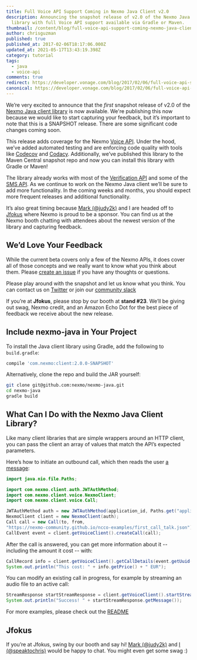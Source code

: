 ```yaml
---
title: Full Voice API Support Coming in Nexmo Java Client v2.0
description: Announcing the snapshot release of v2.0 of the Nexmo Java client
  library with full Voice API support available via Gradle or Maven.
thumbnail: /content/blog/full-voice-api-support-coming-nexmo-java-client-v2-0-dr/Java-Code-Sample.png
author: chrisguzman
published: true
published_at: 2017-02-06T18:17:06.000Z
updated_at: 2021-05-17T13:43:19.398Z
category: tutorial
tags:
  - java
  - voice-api
comments: true
redirect: https://developer.vonage.com/blog/2017/02/06/full-voice-api-support-coming-nexmo-java-client-v2-0-dr
canonical: https://developer.vonage.com/blog/2017/02/06/full-voice-api-support-coming-nexmo-java-client-v2-0-dr
---
```

We’re very excited to announce that the *first* snapshot release of v2.0 of the [Nexmo Java client library](https://github.com/nexmo/nexmo-java) is now available. We're publishing this now because we would like to start capturing your feedback, but it’s important to note that this is a SNAPSHOT release. There are some significant code changes coming soon.

This release adds coverage for the Nexmo [Voice API](https://docs.nexmo.com/voice/voice-api). Under the hood, we’ve added automated testing and are enforcing code quality with tools like [Codecov](https://codecov.io/) and [Codacy](https://www.codacy.com/). Additionally, we’ve published this library to the Maven Central snapshot repo and now you can install this library with Gradle or Maven!

The library already works with most of the [Verification API](https://docs.nexmo.com/verify/api-reference) and some of the [SMS API](https://docs.nexmo.com/messaging/sms-api). As we continue to work on the Nexmo Java client we’ll be sure to add more functionality. In the coming weeks and months, you should expect more frequent releases and additional functionality.

It’s also great timing because [Mark (@judy2k)](https://twitter.com/judy2k) and I are headed off to [Jfokus](https://www.jfokus.se) where Nexmo is proud to be a sponsor. You can find us at the Nexmo booth chatting with attendees about the newest version of the library and capturing feedback.

## We’d Love Your Feedback

While the current beta covers only a few of the Nexmo APIs, it does cover all of those concepts and we really want to know what you think about them. Please [create an issue](https://github.com/Nexmo/nexmo-java/issues/new?labels=Question) if you have any thoughts or questions.

Please play around with the snapshot and let us know what you think. You can contact us on [Twitter](https://twitter.com/nexmo) or join our [community slack](https://nexmo-community-invite.herokuapp.com/)

If you’re at **Jfokus**, please stop by our booth at **stand #23**. We’ll be giving out swag, Nexmo credit, and an Amazon Echo Dot for the best piece of feedback we receive about the new release.

## Include nexmo-java in Your Project
To install the Java client library using Gradle, add the following to `build.gradle`:

```groovy
compile 'com.nexmo:client:2.0.0-SNAPSHOT'
```

Alternatively, clone the repo and build the JAR yourself:

```bash
git clone git@github.com:nexmo/nexmo-java.git
cd nexmo-java
gradle build
```

<sign-up number></sign-up>

## What Can I Do with the Nexmo Java Client Library?

Like many client libraries that are simple wrappers around an HTTP client, you can pass the client an array of values that match the API’s expected parameters.

Here’s how to initiate an outbound call, which then reads the user [a message](https://nexmo-community.github.io/ncco-examples/first_call_talk.json):

```java
import java.nio.file.Paths;

import com.nexmo.client.auth.JWTAuthMethod;
import com.nexmo.client.voice.NexmoClient;
import com.nexmo.client.voice.Call;

JWTAuthMethod auth = new JWTAuthMethod(application_id, Paths.get("application_key.pem"));
NexmoClient client = new NexmoClient(auth);
Call call = new Call(to, from,
"https://nexmo-community.github.io/ncco-examples/first_call_talk.json");
CallEvent event = client.getVoiceClient().createCall(call);
```

After the call is answered, you can get more information about it -- including
the amount it cost -- with:

```java
CallRecord info = client.getVoiceClient().getCallDetails(event.getUuid());
System.out.println("This cost: " + info.getPrice() + " EUR");
```

You can modify an existing call in progress, for example by streaming an audio file to an active call:

```java
StreamResponse startStreamResponse = client.getVoiceClient().startStream(event.getUuid(), "https://nexmo-community.github.io/ncco-examples/assets/voice_api_audio_streaming.mp3");
System.out.println("Success! " + startStreamResponse.getMessage());
```

For more examples, please check out the [README](https://github.com/Nexmo/nexmo-java/blob/master/README.md)

## Jfokus

If you’re at Jfokus, swing by our booth and say hi! [Mark (@judy2k)](https://twitter.com/judy2k) and [I (@speaktochris)](https://twitter.com/speaktochris) would be happy to chat. You might even get some swag :)